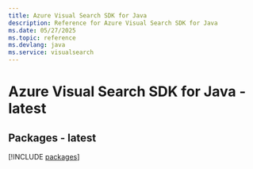 ```yaml
---
title: Azure Visual Search SDK for Java
description: Reference for Azure Visual Search SDK for Java
ms.date: 05/27/2025
ms.topic: reference
ms.devlang: java
ms.service: visualsearch
---
```

# Azure Visual Search SDK for Java - latest
## Packages - latest
[!INCLUDE [packages](visual-search-index.md)]